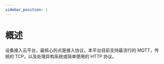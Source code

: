 ```yaml
---
sidebar_position: 1
---
```


# 概述

设备接入云平台，最核心的点是接入协议，本平台目前支持最流行的 MQTT，传统的 TCP，以及处理异构系统或简单使用的 HTTP 协议。
